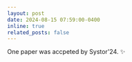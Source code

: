```yaml
---
layout: post
date: 2024-08-15 07:59:00-0400
inline: true
related_posts: false
---
```


One paper was accpeted by Systor'24. :sparkles: 
